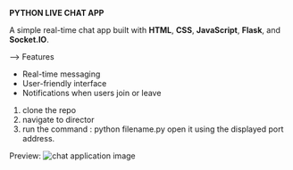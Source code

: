 **PYTHON LIVE CHAT APP**



A simple real-time chat app built with **HTML**, **CSS**, **JavaScript**, **Flask**, and **Socket.IO**.

--> Features

- Real-time messaging
- User-friendly interface
- Notifications when users join or leave

1. clone the repo
2. navigate to director
3. run the command : python filename.py
open it using the displayed port address.


Preview:
![chat application image](https://github.com/user-attachments/assets/95dbe405-e014-49d8-8400-27a6109d880b)
